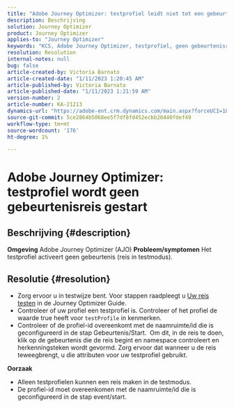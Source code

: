 ```yaml
---
title: "Adobe Journey Optimizer: testprofiel leidt niet tot een gebeurtenisreis"
description: Beschrijving
solution: Journey Optimizer
product: Journey Optimizer
applies-to: "Journey Optimizer"
keywords: "KCS, Adobe Journey Optimizer, testprofiel, geen gebeurtenisreis, AJO teweegbrengen"
resolution: Resolution
internal-notes: null
bug: false
article-created-by: Victoria Barnato
article-created-date: "1/11/2023 1:20:45 AM"
article-published-by: Victoria Barnato
article-published-date: "1/11/2023 1:21:59 AM"
version-number: 2
article-number: KA-21213
dynamics-url: "https://adobe-ent.crm.dynamics.com/main.aspx?forceUCI=1&pagetype=entityrecord&etn=knowledgearticle&id=b8d6b72b-4e91-ed11-aad1-6045bd0065f9"
source-git-commit: 5ce2864b5068ee5f7df8fd452ecbb20440fdef49
workflow-type: tm+mt
source-wordcount: '176'
ht-degree: 1%

---
```


# Adobe Journey Optimizer: testprofiel wordt geen gebeurtenisreis gestart

## Beschrijving {#description}

<b>Omgeving</b>
Adobe Journey Optimizer (AJO)
<b>Probleem/symptomen</b>
Het testprofiel activeert geen gebeurtenis (reis in testmodus).


## Resolutie {#resolution}


- Zorg ervoor u in testwijze bent. Voor stappen raadpleegt u [Uw reis testen](https://experienceleague.adobe.com/docs/journey-optimizer/using/orchestrate-journeys/create-journey/testing-the-journey.html) in de Journey Optimizer Guide.
- Controleer of uw profiel een testprofiel is. Controleer of het profiel de waarde true heeft voor `testProfile` in kenmerken.
- Controleer of de profiel-id overeenkomt met de naamruimte/id die is geconfigureerd in de stap Gebeurtenis/Start.  Om dit, in de reis te doen, klik op de gebeurtenis die de reis begint en namespace controleert en herkenningsteken wordt gevormd. Zorg ervoor dat wanneer u de reis teweegbrengt, u die attributen voor uw testprofiel gebruikt.

<b>Oorzaak</b>
- Alleen testprofielen kunnen een reis maken in de testmodus.
- De profiel-id moet overeenkomen met de naamruimte/id die is geconfigureerd in de stap event/start.


